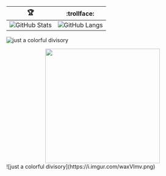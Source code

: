 | :trophy:                                    | :trollface:                   |
|--------------------------------------------------|---------------------------------------|
| ![GitHub Stats](https://github-readme-stats.vercel.app/api?username=FlavioGabrielB&show_icons=true&theme=aura) | ![GitHub Langs](https://github-readme-stats.vercel.app/api/top-langs/?username=FlavioGabrielB&theme=aura) |

![just a colorful divisory](https://i.imgur.com/waxVImv.png)
<div align="center">
  <img src="https://media.giphy.com/media/FKGqMd25QoAY1J51LM/giphy.gif" width="300"/>
</div>
![just a colorful divisory](https://i.imgur.com/waxVImv.png)
